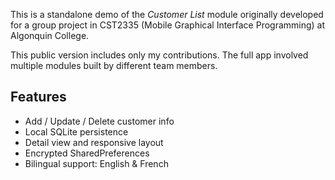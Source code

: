 This is a standalone demo of the *Customer List* module originally developed for a group project in CST2335 (Mobile Graphical Interface Programming) at Algonquin College.

This public version includes only my contributions. The full app involved multiple modules built by different team members.

## Features
- Add / Update / Delete customer info
- Local SQLite persistence
- Detail view and responsive layout
- Encrypted SharedPreferences
- Bilingual support: English & French

